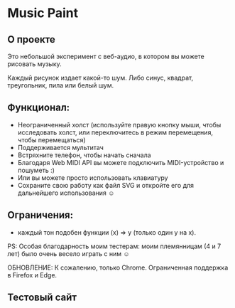 # Music Paint

## О проекте

Это небольшой эксперимент с веб-аудио, в котором вы можете рисовать музыку.

Каждый рисунок издает какой-то шум. Либо синус, квадрат, треугольник, пила или белый шум.

## Функционал:

  * Неограниченный холст (используйте правую кнопку мыши, чтобы исследовать холст, или переключитесь в режим перемещения, чтобы перемещаться)
  * Поддерживается мультитач
  * Встряхните телефон, чтобы начать сначала
  * Благодаря Web MIDI API вы можете подключить MIDI-устройство и пошуметь :)
  * Или вы можете просто использовать клавиатуру
  * Сохраните свою работу как файл SVG и откройте его для дальнейшего использования ☺

## Ограничения:
 
  * каждый тон подобен функции (x) => y (только один y на x).
 
PS: Особая благодарность моим тестерам: моим племянницам (4 и 7 лет) было очень весело играть с ним ☺


ОБНОВЛЕНИЕ: К сожалению, только Chrome. Ограниченная поддержка в Firefox и Edge.

## Тестовый сайт
